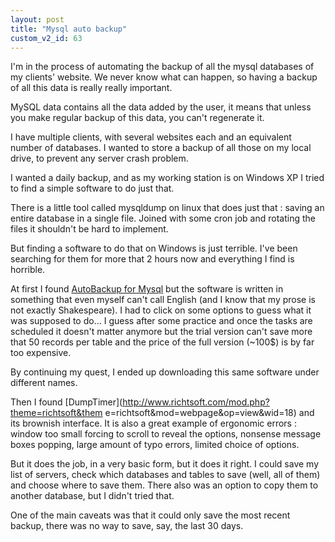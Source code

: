 ```yaml
---
layout: post
title: "Mysql auto backup"
custom_v2_id: 63
---
```


I'm in the process of automating the backup of all the mysql databases of my
clients' website. We never know what can happen, so having a backup of all
this data is really really important.

MySQL data contains all the data added by the user, it means that unless you
make regular backup of this data, you can't regenerate it.

I have multiple clients, with several websites each and an equivalent number
of databases. I wanted to store a backup of all those on my local drive, to
prevent any server crash problem.

I wanted a daily backup, and as my working station is on Windows XP I tried to
find a simple software to do just that.

There is a little tool called mysqldump on linux that does just that : saving
an entire database in a single file. Joined with some cron job and rotating
the files it shouldn't be hard to implement.

But finding a software to do that on Windows is just terrible. I've been
searching for them for more that 2 hours now and everything I find is
horrible.

At first I found [AutoBackup for Mysql](http://www.swordsky.com/) but the
software is written in something that even myself can't call English (and I
know that my prose is not exactly Shakespeare). I had to click on some options
to guess what it was supposed to do... I guess after some practice and once
the tasks are scheduled it doesn't matter anymore but the trial version can't
save more that 50 records per table and the price of the full version (~100$)
is by far too expensive.

By continuing my quest, I ended up downloading this same software under
different names.

Then I found [DumpTimer](http://www.richtsoft.com/mod.php?theme=richtsoft&them
e=richtsoft&mod=webpage&op=view&wid=18) and its brownish interface. It is also
a great example of ergonomic errors : window too small forcing to scroll to
reveal the options, nonsense message boxes popping, large amount of typo
errors, limited choice of options.

But it does the job, in a very basic form, but it does it right. I could save
my list of servers, check which databases and tables to save (well, all of
them) and choose where to save them. There also was an option to copy them to
another database, but I didn't tried that.

One of the main caveats was that it could only save the most recent backup,
there was no way to save, say, the last 30 days.

